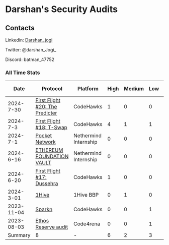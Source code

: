 # Darshan's Security Audits

## Contacts

Linkedin: [Darshan_jogi](https://www.linkedin.com/in/darshan-jogi-9450431b6/)

Twitter: @darshan_Jogi_

Discord: batman_47752



### All Time Stats


| Date       | Protocol | Platform | High | Medium | Low  | Best Practice |
|------------|----------|----------|------|--------|-----|---------------|
| 2024-7-30 | [First Flight #20: The Predicter](https://codehawks.cyfrin.io/c/2024-07-the-predicter/s/69/) | CodeHawks| 1    | 0     | 0  |  0 |
| 2024-7-3 | [First Flight #18: T-Swap]() | CodeHawks| 4    | 1     | 1  |  0 |
| 2024-7-1 | [Pocket Network](https://github.com/NethermindEth/PublicAuditReports/blob/main/NM0245-FINAL_POCKET_NETWORK.pdf) | Nethermind Internship|  0   | 0     | 0  | 1|
| 2024-6-16 | [ETHEREUM FOUNDATION VAULT](https://github.com/NethermindEth/PublicAuditReports/blob/main/NM0234-FINAL_ETHEREUM_FOUNDATION_HOLESKY_FUNDS_VAULT.pdf) | Nethermind Internship|  0   | 0     | 0  | 2 |
| 2024-6-20 | [First Flight #17: Dussehra](https://codehawks.cyfrin.io/c/2024-06-Dussehra/s/352) | CodeHawks| 1    | 0     | 0  |  0 |
| 2024-3-01 | [1Hive](https://docs.google.com/document/d/19oV0eIje_Iyg73sdfmaWp6hDrN7-j5W8FOGOgNRX7WQ/edit?usp=sharing) | 1Hive BBP| 0    | 1    | 0   | 0|
| 2023-11-04 | [Sparkn](https://www.codehawks.com/finding/clmkdx5x9000nw9f3mvp1yxan) | CodeHawks| 0    | 0     | 1  | 0|
| 2023-08-03 | [Ethos Reserve audit](https://code4rena.com/@Darshan) | Code4rena| 0    | 0      | 1 | 0 |
| Summary |8 |- |6 |2 |3 |3 | 
